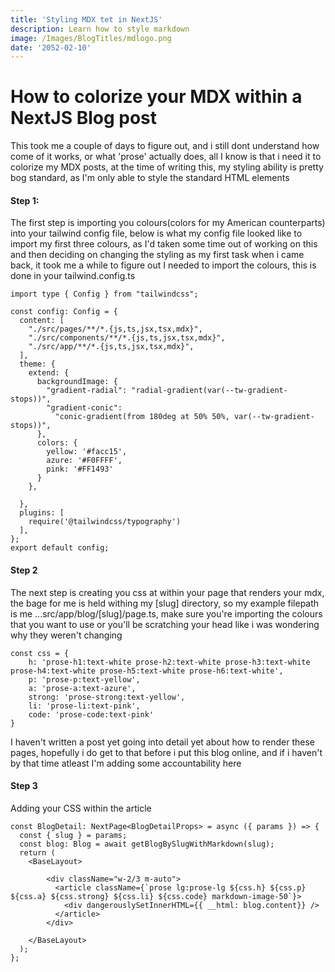 ```yaml
---
title: 'Styling MDX tet in NextJS'
description: Learn how to style markdown
image: /Images/BlogTitles/mdlogo.png
date: '2052-02-10'
---
```


# How to colorize your MDX within a NextJS Blog post

This took me a couple of days to figure out, and i still dont understand how come of it works, or what 'prose' actually does, all I know is that i need it to 
colorize my MDX posts, at the time of writing this, my styling ability is pretty bog standard, as I'm only able to style the standard HTML elements
#### Step 1:
The first step is importing you colours(colors for my American counterparts) into your tailwind config file, below is what my config file looked like to import my first three colours,
as I'd taken some time out of working on this and then deciding on changing the styling as my first task when i came back, it took me a while to figure out I needed to import the colours, this is done in your tailwind.config.ts
```code block
import type { Config } from "tailwindcss";

const config: Config = {
  content: [
    "./src/pages/**/*.{js,ts,jsx,tsx,mdx}",
    "./src/components/**/*.{js,ts,jsx,tsx,mdx}",
    "./src/app/**/*.{js,ts,jsx,tsx,mdx}",
  ],
  theme: {
    extend: {
      backgroundImage: {
        "gradient-radial": "radial-gradient(var(--tw-gradient-stops))",
        "gradient-conic":
          "conic-gradient(from 180deg at 50% 50%, var(--tw-gradient-stops))",
      },
      colors: {
        yellow: '#facc15',
        azure: '#F0FFFF',
        pink: '#FF1493'
      }
    },
    
  },
  plugins: [
    require('@tailwindcss/typography')
  ],
};
export default config;
```

#### Step 2
The next step is creating you css at within your page that renders your mdx, the bage for me is held withing my [slug] directory, so my example filepath is me
...src/app/blog/[slug]/page.ts, make sure you're importing the colours that you want to use or you'll be scratching your head like i was wondering why they weren't changing
```code block
const css = {
    h: 'prose-h1:text-white prose-h2:text-white prose-h3:text-white prose-h4:text-white prose-h5:text-white prose-h6:text-white',
    p: 'prose-p:text-yellow',
    a: 'prose-a:text-azure',
    strong: 'prose-strong:text-yellow',
    li: 'prose-li:text-pink',
    code: 'prose-code:text-pink'
}
```
I haven't written a post yet going into detail yet about how to render these pages, hopefully i do get to that before i put this blog online, and if i haven't by that time atleast I'm adding some accountability here

#### Step 3

Adding your CSS within the article
```code block
const BlogDetail: NextPage<BlogDetailProps> = async ({ params }) => {
  const { slug } = params;
  const blog: Blog = await getBlogBySlugWithMarkdown(slug);
  return (
    <BaseLayout>

        <div className="w-2/3 m-auto">
          <article className={`prose lg:prose-lg ${css.h} ${css.p} ${css.a} ${css.strong} ${css.li} ${css.code} markdown-image-50`}>
            <div dangerouslySetInnerHTML={{ __html: blog.content}} />
          </article>
        </div>

    </BaseLayout>
  );
};
```